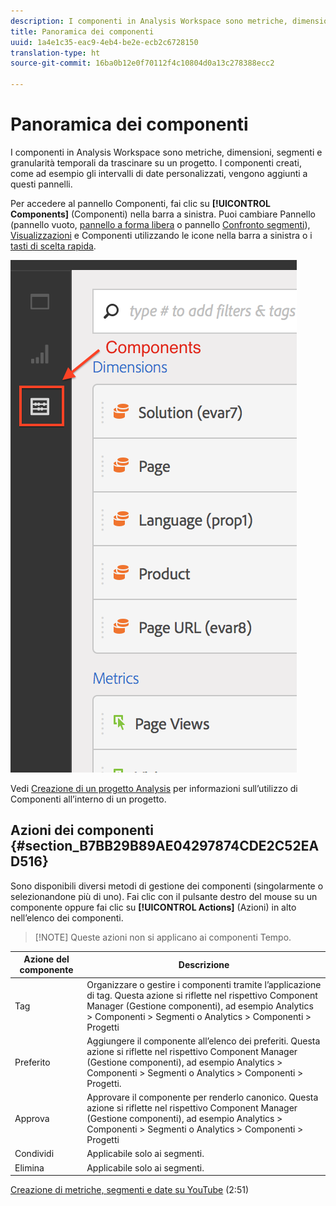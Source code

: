```yaml
---
description: I componenti in Analysis Workspace sono metriche, dimensioni, segmenti e granularità temporali da trascinare su un progetto. I componenti creati, come ad esempio gli intervalli di date personalizzati, vengono aggiunti a questi pannelli.
title: Panoramica dei componenti
uuid: 1a4e1c35-eac9-4eb4-be2e-ecb2c6728150
translation-type: ht
source-git-commit: 16ba0b12e0f70112f4c10804d0a13c278388ecc2

---
```



# Panoramica dei componenti

I componenti in Analysis Workspace sono metriche, dimensioni, segmenti e granularità temporali da trascinare su un progetto. I componenti creati, come ad esempio gli intervalli di date personalizzati, vengono aggiunti a questi pannelli.

Per accedere al pannello Componenti, fai clic su **[!UICONTROL Components]** (Componenti) nella barra a sinistra. Puoi cambiare Pannello (pannello vuoto, [pannello a forma libera](/help/analyze/analysis-workspace/visualizations/freeform-table.md) o pannello [Confronto segmenti](/help/analyze/analysis-workspace/c-panels/c-segment-comparison/segment-comparison.md)), [Visualizzazioni](/help/analyze/analysis-workspace/visualizations/freeform-analysis-visualizations.md) e Componenti utilizzando le icone nella barra a sinistra o i [tasti di scelta rapida](/help/analyze/analysis-workspace/build-workspace-project/fa-shortcut-keys.md).

![](assets/components.png)

Vedi [Creazione di un progetto Analysis](/help/analyze/analysis-workspace/build-workspace-project/t-freeform-project.md) per informazioni sull’utilizzo di Componenti all’interno di un progetto.

## Azioni dei componenti {#section_B7BB29B89AE04297874CDE2C52EAD516}

Sono disponibili diversi metodi di gestione dei componenti (singolarmente o selezionandone più di uno). Fai clic con il pulsante destro del mouse su un componente oppure fai clic su **[!UICONTROL Actions]** (Azioni) in alto nell’elenco dei componenti.

> [!NOTE] Queste azioni non si applicano ai componenti Tempo.

| Azione del componente | Descrizione |
|--- |--- |
| Tag | Organizzare o gestire i componenti tramite l’applicazione di tag. Questa azione si riflette nel rispettivo Component Manager (Gestione componenti), ad esempio Analytics &gt; Componenti &gt; Segmenti o Analytics &gt; Componenti &gt; Progetti |
| Preferito | Aggiungere il componente all’elenco dei preferiti. Questa azione si riflette nel rispettivo Component Manager (Gestione componenti), ad esempio Analytics &gt; Componenti &gt; Segmenti o Analytics &gt; Componenti &gt; Progetti. |
| Approva | Approvare il componente per renderlo canonico. Questa azione si riflette nel rispettivo Component Manager (Gestione componenti), ad esempio Analytics &gt; Componenti &gt; Segmenti o Analytics &gt; Componenti &gt; Progetti |
| Condividi | Applicabile solo ai segmenti. |
| Elimina | Applicabile solo ai segmenti. |

[Creazione di metriche, segmenti e date su YouTube](https://www.youtube.com/watch?v=XXJuNAte8E8&amp;index=25&amp;list=PL2tCx83mn7GuNnQdYGOtlyCu0V5mEZ8sS) (2:51)
